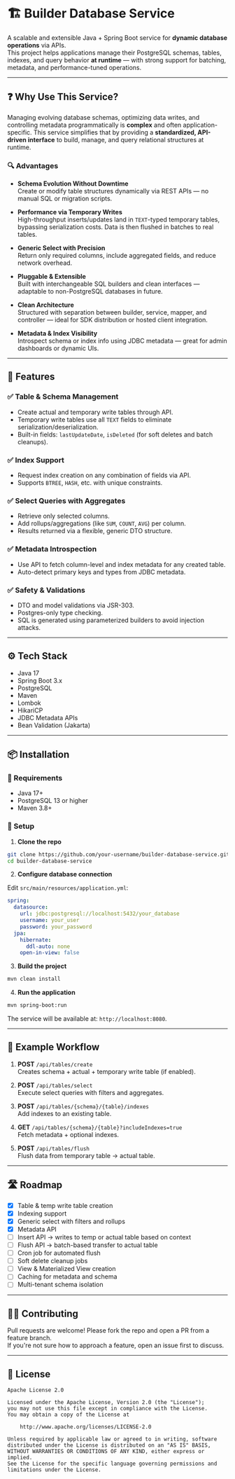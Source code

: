 # 🏗️ Builder Database Service

A scalable and extensible Java + Spring Boot service for **dynamic database operations** via APIs.  
This project helps applications manage their PostgreSQL schemas, tables, indexes, and query behavior **at runtime** — with strong support for batching, metadata, and performance-tuned operations.

---

## ❓ Why Use This Service?

Managing evolving database schemas, optimizing data writes, and controlling metadata programmatically is **complex** and often application-specific. This service simplifies that by providing a **standardized, API-driven interface** to build, manage, and query relational structures at runtime.

### 🔍 Advantages

- **Schema Evolution Without Downtime**  
  Create or modify table structures dynamically via REST APIs — no manual SQL or migration scripts.

- **Performance via Temporary Writes**  
  High-throughput inserts/updates land in `TEXT`-typed temporary tables, bypassing serialization costs. Data is then flushed in batches to real tables.

- **Generic Select with Precision**  
  Return only required columns, include aggregated fields, and reduce network overhead.

- **Pluggable & Extensible**  
  Built with interchangeable SQL builders and clean interfaces — adaptable to non-PostgreSQL databases in future.

- **Clean Architecture**  
  Structured with separation between builder, service, mapper, and controller — ideal for SDK distribution or hosted client integration.

- **Metadata & Index Visibility**  
  Introspect schema or index info using JDBC metadata — great for admin dashboards or dynamic UIs.

---

## 🚀 Features

### ✅ Table & Schema Management
- Create actual and temporary write tables through API.
- Temporary write tables use all `TEXT` fields to eliminate serialization/deserialization.
- Built-in fields: `lastUpdateDate`, `isDeleted` (for soft deletes and batch cleanups).

### ✅ Index Support
- Request index creation on any combination of fields via API.
- Supports `BTREE`, `HASH`, etc. with unique constraints.

### ✅ Select Queries with Aggregates
- Retrieve only selected columns.
- Add rollups/aggregations (like `SUM`, `COUNT`, `AVG`) per column.
- Results returned via a flexible, generic DTO structure.

### ✅ Metadata Introspection
- Use API to fetch column-level and index metadata for any created table.
- Auto-detect primary keys and types from JDBC metadata.

### ✅ Safety & Validations
- DTO and model validations via JSR-303.
- Postgres-only type checking.
- SQL is generated using parameterized builders to avoid injection attacks.

---

## ⚙️ Tech Stack

- Java 17  
- Spring Boot 3.x  
- PostgreSQL  
- Maven  
- Lombok  
- HikariCP  
- JDBC Metadata APIs  
- Bean Validation (Jakarta)

---

## 📦 Installation

### 🔧 Requirements
- Java 17+
- PostgreSQL 13 or higher
- Maven 3.8+

### 🧱 Setup

1. **Clone the repo**

```bash
git clone https://github.com/your-username/builder-database-service.git
cd builder-database-service
```

2. **Configure database connection**

Edit `src/main/resources/application.yml`:

```yaml
spring:
  datasource:
    url: jdbc:postgresql://localhost:5432/your_database
    username: your_user
    password: your_password
  jpa:
    hibernate:
      ddl-auto: none
    open-in-view: false
```

3. **Build the project**

```bash
mvn clean install
```

4. **Run the application**

```bash
mvn spring-boot:run
```

The service will be available at: `http://localhost:8080`.

---

## 🧪 Example Workflow

1. **POST** `/api/tables/create`  
   Creates schema + actual + temporary write table (if enabled).

2. **POST** `/api/tables/select`  
   Execute select queries with filters and aggregates.

3. **POST** `/api/tables/{schema}/{table}/indexes`  
   Add indexes to an existing table.

4. **GET** `/api/tables/{schema}/{table}?includeIndexes=true`  
   Fetch metadata + optional indexes.

5. **POST** `/api/tables/flush`  
   Flush data from temporary table → actual table.

---

## 🛣️ Roadmap

- [x] Table & temp write table creation
- [x] Indexing support
- [x] Generic select with filters and rollups
- [x] Metadata API
- [ ] Insert API → writes to temp or actual table based on context
- [ ] Flush API → batch-based transfer to actual table
- [ ] Cron job for automated flush
- [ ] Soft delete cleanup jobs
- [ ] View & Materialized View creation
- [ ] Caching for metadata and schema
- [ ] Multi-tenant schema isolation

---

## 🧑‍💻 Contributing

Pull requests are welcome! Please fork the repo and open a PR from a feature branch.  
If you're not sure how to approach a feature, open an issue first to discuss.

---

## 📄 License

```
Apache License 2.0

Licensed under the Apache License, Version 2.0 (the "License");  
you may not use this file except in compliance with the License.  
You may obtain a copy of the License at

    http://www.apache.org/licenses/LICENSE-2.0

Unless required by applicable law or agreed to in writing, software  
distributed under the License is distributed on an "AS IS" BASIS,  
WITHOUT WARRANTIES OR CONDITIONS OF ANY KIND, either express or implied.  
See the License for the specific language governing permissions and  
limitations under the License.
```
